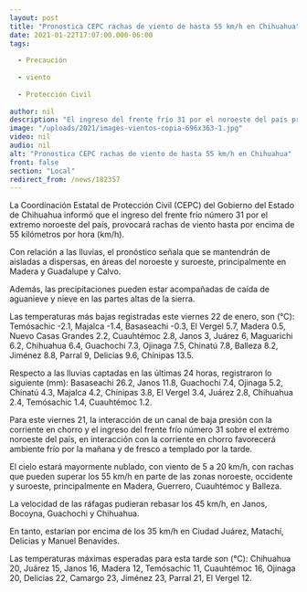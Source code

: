 ```yaml
---
layout: post
title: "Pronostica CEPC rachas de viento de hasta 55 km/h en Chihuahua"
date: 2021-01-22T17:07:00.000-06:00
tags:
  
  - Precaución
  
  - viento
  
  - Protección Civil
  
author: nil
description: "El ingreso del frente frío 31 por el noroeste del país provocará fuertes vientos en el territorio estatal; las lluvias se mantendrán de aisladas a dispersas principalmente en Madera y Guadalupe y Calvo"
image: "/uploads/2021/images-vientos-copia-696x363-1.jpg"
video: nil
audio: nil
alt: "Pronostica CEPC rachas de viento de hasta 55 km/h en Chihuahua"
front: false
section: "Local"
redirect_from: /news/182357
---
```


La Coordinación Estatal de Protección Civil (CEPC) del Gobierno del Estado de Chihuahua informó que el ingreso del frente frío número 31 por el extremo noroeste del país, provocará rachas de viento hasta por encima de 55 kilómetros por hora (km/h).

Con relación a las lluvias, el pronóstico señala que se mantendrán de aisladas a dispersas, en áreas del noroeste y suroeste, principalmente en Madera y Guadalupe y Calvo.

Además, las precipitaciones pueden estar acompañadas de caída de aguanieve y nieve en las partes altas de la sierra.

Las temperaturas más bajas registradas este viernes 22 de enero, son (°C): Temósachic -2.1, Majalca -1.4, Basaseachi -0.3, El Vergel 5.7, Madera 0.5, Nuevo Casas Grandes 2.2, Cuauhtémoc 2.8, Janos 3, Juárez 6, Maguarichi 6.2, Chihuahua 6.4, Guachochi 7.3, Ojinaga 7.5, Chinatú 7.8, Balleza 8.2, Jiménez 8.8, Parral 9, Delicias 9.6, Chínipas 13.5.

Respecto a las lluvias captadas en las últimas 24 horas, registraron lo siguiente (mm): Basaseachi 26.2, Janos 11.8, Guachochi 7.4, Ojinaga 5.2, Chinatú 4.3, Majalca 4.2, Chínipas 3.8, El Vergel 3.4, Juárez 2.8, Chihuahua 2.4, Temósachic 1.4, Cuauhtémoc 1.2.

Para este viernes 21, la interacción de un canal de baja presión con la corriente en chorro y el ingreso del frente frío número 31 sobre el extremo noroeste del país, en interacción con la corriente en chorro favorecerá ambiente frío por la mañana y de fresco a templado por la tarde.

El cielo estará mayormente nublado, con viento de 5 a 20 km/h, con rachas que pueden superar los 55 km/h en parte de las zonas noroeste, occidente y suroeste, principalmente en Madera, Guerrero, Cuauhtémoc y Balleza.

La velocidad de las ráfagas pudieran rebasar los 45 km/h, en Janos, Bocoyna, Guachochi y Chihuahua.

En tanto, estarían por encima de los 35 km/h en Ciudad Juárez, Matachí, Delicias y Manuel Benavides.

Las temperaturas máximas esperadas para esta tarde son (°C): Chihuahua 20, Juárez 15, Janos 16, Madera 12, Temósachic 11, Cuauhtémoc 16, Ojinaga 20, Delicias 22, Camargo 23, Jiménez 23, Parral 21, El Vergel 12.